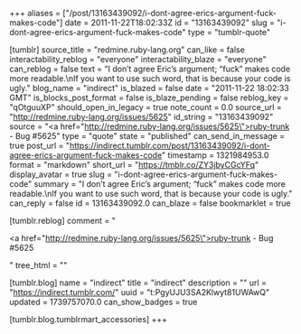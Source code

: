 +++
aliases = ["/post/13163439092/i-dont-agree-erics-argument-fuck-makes-code"]
date = 2011-11-22T18:02:33Z
id = "13163439092"
slug = "i-dont-agree-erics-argument-fuck-makes-code"
type = "tumblr-quote"

[tumblr]
source_title = "redmine.ruby-lang.org"
can_like = false
interactability_reblog = "everyone"
interactability_blaze = "everyone"
can_reblog = false
text = "I don&rsquo;t agree Eric&rsquo;s argument; &ldquo;fuck&rdquo; makes code more readable.\nIf you want to use such word, that is because your code is ugly."
blog_name = "indirect"
is_blazed = false
date = "2011-11-22 18:02:33 GMT"
is_blocks_post_format = false
is_blaze_pending = false
reblog_key = "qOtguuXP"
should_open_in_legacy = true
note_count = 0.0
source_url = "http://redmine.ruby-lang.org/issues/5625"
id_string = "13163439092"
source = "<a href=\"http://redmine.ruby-lang.org/issues/5625\">ruby-trunk - Bug #5625</a>"
type = "quote"
state = "published"
can_send_in_message = true
post_url = "https://indirect.tumblr.com/post/13163439092/i-dont-agree-erics-argument-fuck-makes-code"
timestamp = 1321984953.0
format = "markdown"
short_url = "https://tmblr.co/ZY3jbyCGcYFq"
display_avatar = true
slug = "i-dont-agree-erics-argument-fuck-makes-code"
summary = "I don’t agree Eric’s argument; “fuck” makes code more readable.\nIf you want to use such word, that is because your code is ugly."
can_reply = false
id = 13163439092.0
can_blaze = false
bookmarklet = true

[tumblr.reblog]
comment = "<p><a href=\"http://redmine.ruby-lang.org/issues/5625\">ruby-trunk - Bug #5625</a></p>"
tree_html = ""

[tumblr.blog]
name = "indirect"
title = "indirect"
description = ""
url = "https://indirect.tumblr.com/"
uuid = "t:PgyUJU3SA2Klwyt81UWAwQ"
updated = 1739757070.0
can_show_badges = true

[tumblr.blog.tumblrmart_accessories]
+++
